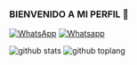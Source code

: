 ### BIENVENIDO A MI PERFIL 👋
<a href="https://wa.me/50369907657" target="_blank"><img src="https://img.shields.io/badge/Whatsapp-%808080.svg?&style=flat-square&logo=Whatsapp&logoColor=white" alt="WhatsApp"></a>
<a href="https://chat.whatsapp.com/CrsOmirjZNYKrvnQNT98Oo" target="_blank"><img src="https://img.shields.io/badge/Grupo-%808080.svg?&style=flat-square&logo=whatsapp&logoColor=white" alt="Whatsapp"></a>


![github stats](https://github-readme-stats.vercel.app/api?username=DIEGO-OFC&show_icons=true&theme=chartreuse-dark)
![github toplang](https://github-readme-stats.vercel.app/api/top-langs/?username=MESIASREYES-OFC&layout=compact&theme=chartreuse-dark)
